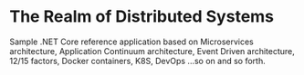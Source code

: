 # The Realm of Distributed Systems
Sample .NET Core reference application based on Microservices architecture, Application Continuum architecture, Event Driven architecture, 12/15 factors, Docker containers, K8S, DevOps ...so on and so forth.
